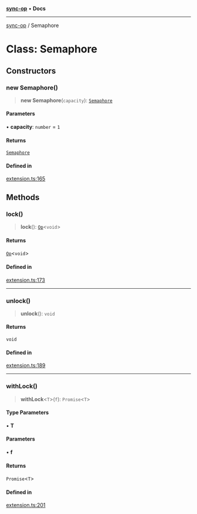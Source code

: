 [**sync-op**](../README.md) • **Docs**

***

[sync-op](../README.md) / Semaphore

# Class: Semaphore

## Constructors

### new Semaphore()

> **new Semaphore**(`capacity`): [`Semaphore`](Semaphore.md)

#### Parameters

• **capacity**: `number` = `1`

#### Returns

[`Semaphore`](Semaphore.md)

#### Defined in

[extension.ts:165](https://github.com/dhcmrlchtdj/sync-op/blob/133adb7618f2d99175e28d5c119b7eff7ad21410/src/extension.ts#L165)

## Methods

### lock()

> **lock**(): [`Op`](Op.md)\<`void`\>

#### Returns

[`Op`](Op.md)\<`void`\>

#### Defined in

[extension.ts:173](https://github.com/dhcmrlchtdj/sync-op/blob/133adb7618f2d99175e28d5c119b7eff7ad21410/src/extension.ts#L173)

***

### unlock()

> **unlock**(): `void`

#### Returns

`void`

#### Defined in

[extension.ts:189](https://github.com/dhcmrlchtdj/sync-op/blob/133adb7618f2d99175e28d5c119b7eff7ad21410/src/extension.ts#L189)

***

### withLock()

> **withLock**\<`T`\>(`f`): `Promise`\<`T`\>

#### Type Parameters

• **T**

#### Parameters

• **f**

#### Returns

`Promise`\<`T`\>

#### Defined in

[extension.ts:201](https://github.com/dhcmrlchtdj/sync-op/blob/133adb7618f2d99175e28d5c119b7eff7ad21410/src/extension.ts#L201)
